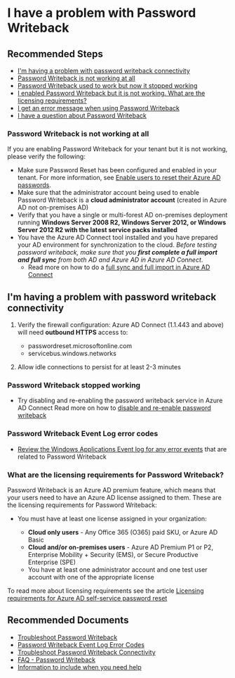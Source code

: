 <properties
    pageTitle="I have a problem with password writeback"
    description="I have a problem with password writeback"
    service="microsoft.aad"
    resource="Microsoft_AAD_IAM"
    authors="rodejo"
    ms.author="rodejo"
    displayOrder=""
    selfHelpType="generic"
    supportTopicIds="32684517"
    resourceTags=""
    productPesIds="16666"
    cloudEnvironments="public, Fairfax"
    articleId="3b956452-6faf-4b11-babc-c2bb0669d9fa"
	ownershipId="AzureIdentity_AzureActiveDirectoryConnect"
/>

# I have a problem with Password Writeback

## **Recommended Steps**

* [I'm having a problem with password writeback connectivity](#i'm-having-a-problem-with-password-writeback-connectivity)
* [Password Writeback is not working at all](#password-writeback-is-not-working-at-all)
* [Password Writeback used to work but now it stopped working](#password-writeback-stopped-working)
* [I enabled Password Writeback but it is not working. What are the licensing requirements?](#what-are-the-licensing-requirements-for-password-writeback?")
* [I get an error message when using Password Writeback](#password-writeback-event-log-error-codes)
* [I have a question about Password Writeback](https://docs.microsoft.com/azure/active-directory/active-directory-passwords-faq#password-writeback)

### Password Writeback is not working at all

If you are enabling Password Writeback for your tenant but it is not working, please verify the following:

* Make sure Password Reset has been configured and enabled in your tenant. For more information, see [Enable users to reset their Azure AD passwords](https://docs.microsoft.com/azure/active-directory/active-directory-passwords-getting-started#enable-users-to-reset-their-azure-ad-passwords).
* Make sure that the administrator account being used to enable Password Writeback is a **cloud administrator account** (created in Azure AD not on-premises AD)
* Verify that you have a single or multi-forest AD on-premises deployment running **Windows Server 2008 R2, Windows Server 2012, or Windows Server 2012 R2 with the latest service packs installed**
* You have the Azure AD Connect tool installed and you have prepared your AD environment for synchronization to the cloud. *Before testing password writeback, make sure that you **first complete a full import and full sync** from both AD and Azure AD in Azure AD Connect*.
  * Read more on how to do a [full sync and full import in Azure AD Connect](https://docs.microsoft.com/azure/active-directory/connect/active-directory-aadconnectsync-operations#staging-mode)

## I'm having a problem with password writeback connectivity

1. Verify the firewall configuration: Azure AD Connect (1.1.443 and above) will need **outbound HTTPS** access to:

    * passwordreset.microsoftonline.com
    * servicebus.windows.networks
    
2. Allow idle connections to persist for at least 2-3 minutes

### Password Writeback stopped working

* Try disabling and re-enabling the password writeback service in Azure AD Connect
Read more on how to [disable and re-enable password writeback](https://docs.microsoft.com/azure/active-directory/active-directory-passwords-troubleshoot#disable-and-re-enable-the-password-writeback-feature)

### Password Writeback Event Log error codes

* [Review the Windows Applications Event log for any error events](https://docs.microsoft.com/azure/active-directory/active-directory-passwords-troubleshoot#password-writeback-event-log-error-codes) that are related to Password Writeback

### What are the licensing requirements for Password Writeback?

Password Writeback is an Azure AD premium feature, which means that your users need to have an Azure AD license assigned to them. These are the licensing requirements for Password Writeback:

* You must have at least one license assigned in your organization:
  
    * **Cloud only users** - Any Office 365 (O365) paid SKU, or Azure AD Basic
    * **Cloud and/or on-premises users** - Azure AD Premium P1 or P2, Enterprise Mobility + Security (EMS), or Secure Productive Enterprise (SPE)
    * You have at least one administrator account and one test user account with one of the appropriate license

To read more about licensing requirements see the article [Licensing requirements for Azure AD self-service password reset](https://docs.microsoft.com/azure/active-directory/active-directory-passwords-licensing)

## **Recommended Documents**

* [Troubleshoot Password Writeback](https://docs.microsoft.com/azure/active-directory/active-directory-passwords-troubleshoot#troubleshoot-password-writeback)
* [Password Writeback Event Log Error Codes](https://docs.microsoft.com/azure/active-directory/active-directory-passwords-troubleshoot#password-writeback-event-log-error-codes)
* [Troubleshoot Password Writeback Connectivity](https://docs.microsoft.com/azure/active-directory/active-directory-passwords-troubleshoot#troubleshoot-password-writeback-connectivity)
* [FAQ - Password Writeback](https://docs.microsoft.com/azure/active-directory/active-directory-passwords-faq#password-writeback)
* [Information to include when you need help](https://docs.microsoft.com/azure/active-directory/active-directory-passwords-troubleshoot#contact-microsoft-support)
